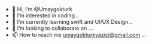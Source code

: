 - 👋 Hi, I’m @Umaygokturk
- 👀 I’m interested in coding...
- 🌱 I’m currently learning swift and UI/UX Design...
- 💞️ I’m looking to collaborate on ...
- 📫 How to reach me umaygokturkyazici@gmail.com ...

<!---
Umaygokturk/Umaygokturk is a ✨ special ✨ repository because its `README.md` (this file) appears on your GitHub profile.
You can click the Preview link to take a look at your changes.
--->
